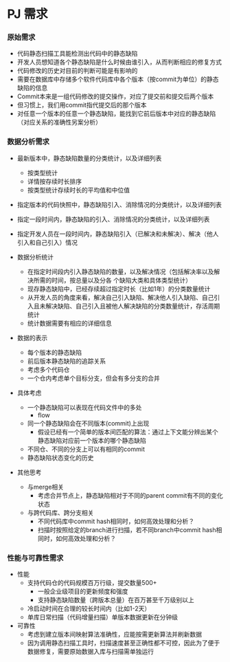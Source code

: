 # PJ 需求

### 原始需求

- 代码静态扫描工具能检测出代码中的静态缺陷
- 开发人员想知道各个静态缺陷是什么时候由谁引入，从而判断相应的修复方式
- 代码修改的历史对目前的判断可能是有影响的
- 需要在数据库中存储多个软件代码库中各个版本（按commit为单位）的静态缺陷的信息
- Commit本来是一组代码修改的提交操作，对应了提交前和提交后两个版本
- 但习惯上，我们用commit指代提交后的那个版本
- 对任意一个版本的任意一个静态缺陷，能找到它前后版本中对应的静态缺陷（对应关系的准确性另案分析）

### 数据分析需求

- 最新版本中，静态缺陷数量的分类统计，以及详细列表
  - 按类型统计
  - 详情按存续时长排序
  - 按类型统计存续时长的平均值和中位值

- 指定版本的代码快照中，静态缺陷引入、消除情况的分类统计，以及详细列表
- 指定一段时间内，静态缺陷的引入、消除情况的分类统计，以及详细列表
- 指定开发人员在一段时间内，静态缺陷引入（已解决和未解决）、解决（他人引入和自己引入）情况
- 数据分析统计
  - 在指定时间段内引入静态缺陷的数量，以及解决情况（包括解决率以及解决所需的时间，按总量以及分各
    个缺陷大类和具体类型统计）
  - 现存静态缺陷中，已经存续超过指定时长（比如1年）的分类数量统计
  - 从开发人员的角度来看，解决自己引入缺陷、解决他人引入缺陷、自己引入且未解决缺陷、自己引入且被他人解决缺陷的分类数量统计，存活周期统计
  - 统计数据需要有相应的详细信息

- 数据的表示
  - 每个版本的静态缺陷
  - 前后版本静态缺陷的追踪关系
  - 考虑多个代码仓
  - 一个仓内考虑单个目标分支，但会有多分支的合并

- 具体考虑
  - 一个静态缺陷可以表现在代码文件中的多处
    - flow
  - 同一个静态缺陷会在不同版本(commit)上出现
    - 假设已经有一个简单的版本间匹配的算法：通过上下文能分辨出某个静态缺陷对应前一个版本的哪个静态缺陷
  - 不同仓、不同的分支上可以有相同的commit
  - 静态缺陷状态变化的历史
  
- 其他思考
  - 与merge相关
    - 考虑合并节点上，静态缺陷相对于不同的parent commit有不同的变化状态
  - 与跨代码库、跨分支相关
    - 不同代码库中commit hash相同时，如何高效处理和分析？
    - 扫描时按照给定的branch进行扫描，若不同branch中commit hash相同时，如何高效处理和分析？

### 性能与可靠性需求

- 性能
  - 支持代码仓的代码规模百万行级，提交数量500+
    - 一般企业级项目的更新频度和强度
    - 支持静态缺陷数量（跨版本总量）在百万甚至千万级别以上
  - 冷启动时间在合理的较长时间内（比如1-2天）
  - 单库日常扫描（代码增量扫描）单版本数据更新在分钟级
- 可靠性
  - 考虑到建立版本间映射算法准确性，应能按需更新算法并刷新数据
  - 因为调用静态扫描工具时，扫描速度甚至正确性都不可控，因此为了便于数据修复，需要原始数据入库与扫描需单独运行